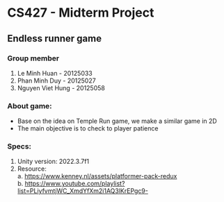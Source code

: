 # CS427 - Midterm Project  
## Endless runner game  
### Group member
1. Le Minh Huan - 20125033
2. Phan Minh Duy - 20125027
3. Nguyen Viet Hung - 20125058  
### About game:  
- Base on the idea on Temple Run game, we make a similar game in 2D
- The main objective is to check to player patience
### Specs:
1. Unity version: 2022.3.7f1
2. Resource:  
a. https://www.kenney.nl/assets/platformer-pack-redux  
b. https://www.youtube.com/playlist?list=PLiyfvmtjWC_XmdYfXm2i1AQ3lKrEPgc9-